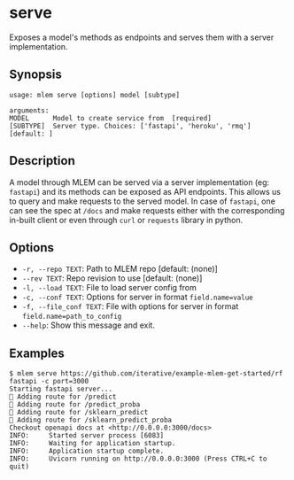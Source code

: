 # serve

Exposes a model's methods as endpoints and serves them with a server implementation.

## Synopsis

```usage
usage: mlem serve [options] model [subtype]

arguments:
MODEL      Model to create service from  [required]
[SUBTYPE]  Server type. Choices: ['fastapi', 'heroku', 'rmq']  [default: ]
```

## Description

A model through MLEM can be served via a server implementation (eg: `fastapi`) and its methods can be exposed as API endpoints. This allows us to query and make requests to the served model. In case of `fastapi`, one can see the spec at `/docs` and make requests either with the corresponding in-built client or even through `curl` or `requests` library in python.

## Options

- `-r, --repo TEXT`: Path to MLEM repo  [default: (none)]
- `--rev TEXT`: Repo revision to use  [default: (none)]
- `-l, --load TEXT`: File to load server config from
- `-c, --conf TEXT`: Options for server in format `field.name=value`
- `-f, --file_conf TEXT`: File with options for server in format
                        `field.name=path_to_config`
- `--help`: Show this message and exit.

## Examples

```mlem
$ mlem serve https://github.com/iterative/example-mlem-get-started/rf fastapi -c port=3000
Starting fastapi server...
💅 Adding route for /predict
💅 Adding route for /predict_proba
💅 Adding route for /sklearn_predict
💅 Adding route for /sklearn_predict_proba
Checkout openapi docs at <http://0.0.0.0:3000/docs>
INFO:     Started server process [6083]
INFO:     Waiting for application startup.
INFO:     Application startup complete.
INFO:     Uvicorn running on http://0.0.0.0:3000 (Press CTRL+C to quit)
```